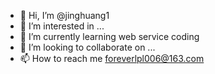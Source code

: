 - 👋 Hi, I’m @jinghuang1
- 👀 I’m interested in ...
- 🌱 I’m currently learning web service coding
- 💞️ I’m looking to collaborate on ...
- 📫 How to reach me foreverlpl006@163.com

<!---
jinghuang1/jinghuang1 is a ✨ special ✨ repository because its `README.md` (this file) appears on your GitHub profile.
You can click the Preview link to take a look at your changes.
--->
